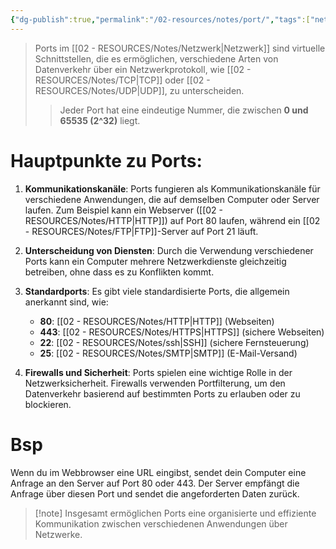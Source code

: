 ```yaml
---
{"dg-publish":true,"permalink":"/02-resources/notes/port/","tags":["netzwerk/ip/ipv4"],"noteIcon":"","updated":"2025-07-12T13:31:41.000+02:00"}
---
```


>Ports im [[02 - RESOURCES/Notes/Netzwerk\|Netzwerk]] sind virtuelle Schnittstellen, die es ermöglichen, verschiedene Arten von Datenverkehr über ein Netzwerkprotokoll, wie [[02 - RESOURCES/Notes/TCP\|TCP]] oder [[02 - RESOURCES/Notes/UDP\|UDP]], zu unterscheiden. 
>>Jeder Port hat eine eindeutige Nummer, die zwischen **0 und 65535 (2^32)** liegt. 

# Hauptpunkte zu Ports:

1. **Kommunikationskanäle**: Ports fungieren als Kommunikationskanäle für verschiedene Anwendungen, die auf demselben Computer oder Server laufen. Zum Beispiel kann ein Webserver ([[02 - RESOURCES/Notes/HTTP\|HTTP]]) auf Port 80 laufen, während ein [[02 - RESOURCES/Notes/FTP\|FTP]]-Server auf Port 21 läuft.

2. **Unterscheidung von Diensten**: Durch die Verwendung verschiedener Ports kann ein Computer mehrere Netzwerkdienste gleichzeitig betreiben, ohne dass es zu Konflikten kommt. 

3. **Standardports**: Es gibt viele standardisierte Ports, die allgemein anerkannt sind, wie:
   - **80**: [[02 - RESOURCES/Notes/HTTP\|HTTP]] (Webseiten)
   - **443**: [[02 - RESOURCES/Notes/HTTPS\|HTTPS]] (sichere Webseiten)
   - **22**: [[02 - RESOURCES/Notes/ssh\|SSH]] (sichere Fernsteuerung)
   - **25**: [[02 - RESOURCES/Notes/SMTP\|SMTP]] (E-Mail-Versand)

4. **Firewalls und Sicherheit**: Ports spielen eine wichtige Rolle in der Netzwerksicherheit. Firewalls verwenden Portfilterung, um den Datenverkehr basierend auf bestimmten Ports zu erlauben oder zu blockieren.

# Bsp
Wenn du im Webbrowser eine URL eingibst, sendet dein Computer eine Anfrage an den Server auf Port 80 oder 443. Der Server empfängt die Anfrage über diesen Port und sendet die angeforderten Daten zurück.

>[!note] Insgesamt ermöglichen Ports eine organisierte und effiziente Kommunikation zwischen verschiedenen Anwendungen über Netzwerke.


